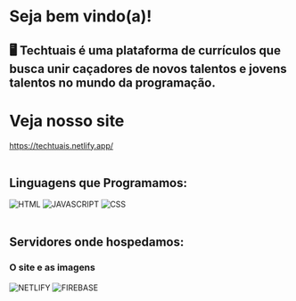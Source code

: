 # Seja bem vindo(a)!
<h2>🖥️ Techtuais é uma plataforma de currículos que busca unir caçadores de novos talentos e jovens talentos no mundo da programação. </2>

# Veja nosso site #
https://techtuais.netlify.app/
<br> <br>

## Linguagens que Programamos: ##
<img src = "https://img.shields.io/badge/HTML5-E34F26?style=for-the-badge&logo=html5&logoColor=white" title = "HTML"> <img src = "https://img.shields.io/badge/JavaScript-323330?style=for-the-badge&logo=javascript&logoColor=F7DF1E" title = "JAVASCRIPT"> <img src = "https://img.shields.io/badge/CSS3-1572B6?style=for-the-badge&logo=css3&logoColor=white" title = "CSS">
<br> <br>

## Servidores onde hospedamos: <br>
### O site e as imagens ###
<img align = "center" src = "https://img.shields.io/badge/Netlify-00C7B7?style=for-the-badge&logo=netlify&logoColor=white" title = "NETLIFY"> <img align = "center" src = "https://img.shields.io/badge/firebase-ffca28?style=for-the-badge&logo=firebase&logoColor=black" title = "FIREBASE">
